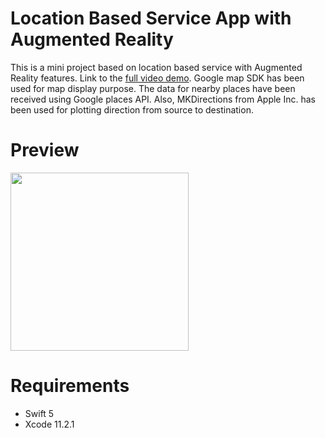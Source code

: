 # Location Based Service App with Augmented Reality 

This is a mini project based on location based service with Augmented Reality features. Link to the <a href="https://www.youtube.com/watch?v=cIRQ-uxXKtg">full video demo</a>. Google map SDK has been used for map display purpose. The data for nearby places have been received using Google places API. Also, MKDirections from Apple Inc. has been used for plotting direction from source to destination.

# Preview
<img src="https://github.com/sahijoshi/LocationBasedService-App/raw/master/Assets/preview.gif" width="285"/>

# Requirements
- Swift 5
- Xcode 11.2.1
